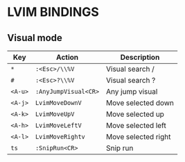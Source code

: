 # LVIM BINDINGS

## Visual mode

| Key     | Action               | Description         |
| ------- | -------------------- | ------------------- |
| `*`     | `:<Esc>/\\%V`        | Visual search /     |
| `#`     | `:<Esc>?\\%V`        | Visual search ?     |
| `<A-u>` | `:AnyJumpVisual<CR>` | Any jump visual     |
| `<A-j>` | `LvimMoveDownV`      | Move selected down  |
| `<A-k>` | `LvimMoveUpV`        | Move selected up    |
| `<A-h>` | `LvimMoveLeftV`      | Move selected left  |
| `<A-l>` | `LvimMoveRightv`     | Move selected right |
| `ts`    | `:SnipRun<CR>`       | Snip run            |
